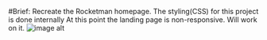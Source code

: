 #Brief: Recreate the Rocketman homepage.
The styling(CSS) for this project is done internally
At this point the landing page is non-responsive. Will work on it.
![image alt](https://github.com/ONTI98/landing-page-/blob/main/fullstack400.png?raw=true)
